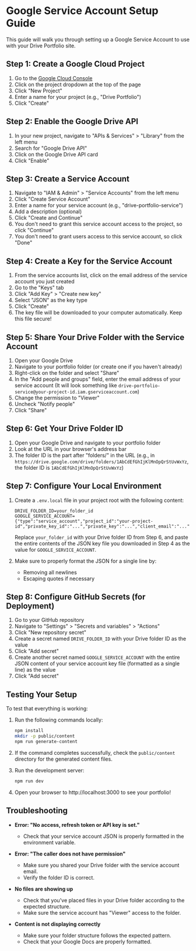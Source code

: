 # Google Service Account Setup Guide

This guide will walk you through setting up a Google Service Account to use with your Drive Portfolio site.

## Step 1: Create a Google Cloud Project

1. Go to the [Google Cloud Console](https://console.cloud.google.com/)
2. Click on the project dropdown at the top of the page
3. Click "New Project"
4. Enter a name for your project (e.g., "Drive Portfolio")
5. Click "Create"

## Step 2: Enable the Google Drive API

1. In your new project, navigate to "APIs & Services" > "Library" from the left menu
2. Search for "Google Drive API"
3. Click on the Google Drive API card
4. Click "Enable"

## Step 3: Create a Service Account

1. Navigate to "IAM & Admin" > "Service Accounts" from the left menu
2. Click "Create Service Account"
3. Enter a name for your service account (e.g., "drive-portfolio-service")
4. Add a description (optional)
5. Click "Create and Continue"
6. You don't need to grant this service account access to the project, so click "Continue"
7. You don't need to grant users access to this service account, so click "Done"

## Step 4: Create a Key for the Service Account

1. From the service accounts list, click on the email address of the service account you just created
2. Go to the "Keys" tab
3. Click "Add Key" > "Create new key"
4. Select "JSON" as the key type
5. Click "Create"
6. The key file will be downloaded to your computer automatically. Keep this file secure!

## Step 5: Share Your Drive Folder with the Service Account

1. Open your Google Drive
2. Navigate to your portfolio folder (or create one if you haven't already)
3. Right-click on the folder and select "Share"
4. In the "Add people and groups" field, enter the email address of your service account
   (It will look something like `drive-portfolio-service@your-project-id.iam.gserviceaccount.com`)
5. Change the permission to "Viewer"
6. Uncheck "Notify people"
7. Click "Share"

## Step 6: Get Your Drive Folder ID

1. Open your Google Drive and navigate to your portfolio folder
2. Look at the URL in your browser's address bar
3. The folder ID is the part after "folders/" in the URL
   (e.g., in `https://drive.google.com/drive/folders/1AbCdEfGhIjKlMnOpQrStUvWxYz`, the folder ID is `1AbCdEfGhIjKlMnOpQrStUvWxYz`)

## Step 7: Configure Your Local Environment

1. Create a `.env.local` file in your project root with the following content:
   ```
   DRIVE_FOLDER_ID=your_folder_id
   GOOGLE_SERVICE_ACCOUNT={"type":"service_account","project_id":"your-project-id","private_key_id":"...","private_key":"...","client_email":"..."}
   ```
   Replace `your_folder_id` with your Drive folder ID from Step 6, and paste the entire contents of the JSON key file you downloaded in Step 4 as the value for `GOOGLE_SERVICE_ACCOUNT`.

2. Make sure to properly format the JSON for a single line by:
   - Removing all newlines
   - Escaping quotes if necessary

## Step 8: Configure GitHub Secrets (for Deployment)

1. Go to your GitHub repository
2. Navigate to "Settings" > "Secrets and variables" > "Actions"
3. Click "New repository secret"
4. Create a secret named `DRIVE_FOLDER_ID` with your Drive folder ID as the value
5. Click "Add secret"
6. Create another secret named `GOOGLE_SERVICE_ACCOUNT` with the entire JSON content of your service account key file (formatted as a single line) as the value
7. Click "Add secret"

## Testing Your Setup

To test that everything is working:

1. Run the following commands locally:
   ```bash
   npm install
   mkdir -p public/content
   npm run generate-content
   ```

2. If the command completes successfully, check the `public/content` directory for the generated content files.

3. Run the development server:
   ```bash
   npm run dev
   ```

4. Open your browser to http://localhost:3000 to see your portfolio!

## Troubleshooting

- **Error: "No access, refresh token or API key is set."**
  - Check that your service account JSON is properly formatted in the environment variable.
  
- **Error: "The caller does not have permission"**
  - Make sure you shared your Drive folder with the service account email.
  - Verify the folder ID is correct.
  
- **No files are showing up**
  - Check that you've placed files in your Drive folder according to the expected structure.
  - Make sure the service account has "Viewer" access to the folder.
  
- **Content is not displaying correctly**
  - Make sure your folder structure follows the expected pattern.
  - Check that your Google Docs are properly formatted. 